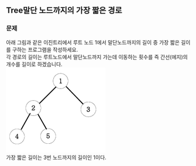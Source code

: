  ## Tree말단 노드까지의 가장 짧은 경로
 ### 문제
아래 그림과 같은 이진트리에서 루트 노드 1에서 말단노드까지의 길이 중 가장 짧은 길이를 구하는 프로그램을 작성하세요.<br>
각 경로의 길이는 루트노드에서 말단노드까지 가는데 이동하는 횟수를 즉 간선(에지)의 개수를
길이로 하겠습니다.<br>
![](1.png)<br>
가장 짧은 길이는 3번 노드까지의 길이인 1이다.